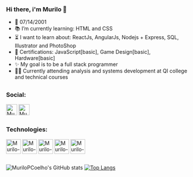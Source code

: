 ### Hi there, i'm Murilo 👋

- 🐣 07/14/2001
- 📚 I’m currently learning: HTML and CSS
- ⏳ I want to learn about: ReactJs, AngularJs, Nodejs + Express, SQL, Illustrator and PhotoShop
- 📜 Certifications: JavaScript[basic], Game Design[basic], Hardware[basic]
- ✨ My goal is to be a full stack programmer
- 👨‍🎓 Currently attending analysis and systems development at QI college and technical courses
##
### Social:
<div style='dysplay: inline_block'>
  <a href='https://www.linkedin.com/in/murilo-pereira-coelho-081515220/'><img align='center' alt='Murilo-Linkedin' height='30' src='https://img.shields.io/badge/LinkedIn-0077B5?style=for-the-badge&logo=linkedin&logoColor=white'></a>
  <a href='mailto: murilopc14@hotmail.com' target='_blank'><img align='center' alt='Murilo-Email' height='30' src='https://img.shields.io/badge/Microsoft_Outlook-0078D4?style=for-thebadge&logo=microsoft-outlook&logoColor=white'></a>
</div>
                                                                                                                                             
##
### Technologies:
<div style='display: inline_block'>
  <img align='center' alt='Murilo-Js' height='40' width='40' src='https://cdn.jsdelivr.net/gh/devicons/devicon/icons/javascript/javascript-original.svg'>
  <img align='center' alt='Murilo-HTML' height='40' width='40' src='https://cdn.jsdelivr.net/gh/devicons/devicon/icons/html5/html5-original.svg'>
  <img align='center' alt='Murilo-CSS' height='40' width='40' src='https://cdn.jsdelivr.net/gh/devicons/devicon/icons/css3/css3-original.svg'>
  <img align='center' alt='Murilo-Git' height='40' width='40' src='https://cdn.jsdelivr.net/gh/devicons/devicon/icons/git/git-original.svg'>
  <img align='center' alt='Murilo-GitHub' height='40' width='40' src='https://cdn.jsdelivr.net/gh/devicons/devicon/icons/github/github-original.svg'>
</div>
  
 ##
  ![MuriloPCoelho's GitHub stats](https://github-readme-stats.vercel.app/api?username=MuriloPCoelho&show_icons=false&theme=dark)
  [![Top Langs](https://github-readme-stats.vercel.app/api/top-langs/?username=MuriloPCoelho&layout=compact)](https://github.com/MuriloPCoelho/github-readme-stats)


